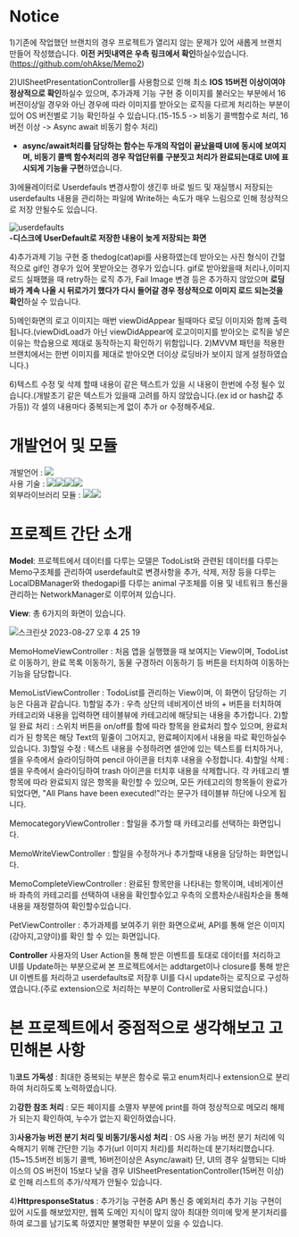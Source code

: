 # **Notice**
1)기존에 작업했던 브랜치의 경우 프로젝트가 열리지 않는 문제가 있어 새롭게 브랜치 만들어 작성했습니다. **이전 커밋내역은 우측 링크에서 확인**하실수있습니다.(https://github.com/ohAkse/Memo2)
  
2)UISheetPresentationController를 사용함으로 인해 최소 **IOS 15버전 이상이여야 정상적으로 확인**하실수 있으며, 추가과제 기능 구현 중 이미지를 불러오는 부분에서 16버전이상일 경우와 아닌 경우에 따라 이미지를 받아오는 로직을 다르게 처리하는 부분이 있어 OS 버전별로 기능 확인하실 수 있습니다.(15-15.5 -> 비동기 콜백함수로 처리, 16버전 이상 -> Async await 비동기 함수 처리)  
* **async/await처리를 담당하는 함수는 두개의 작업이 끝났을때 UI에 동시에 보여지며, 비동기 콜백 함수처리의 경우 작업단위를 구분짓고 처리가 완료되는대로 UI에 표시되게 기능을 구현**하였습니다.

3)에뮬레이터로 Userdefauls 변경사항이 생긴후 바로 빌드 및 재실행시 저장되는 userdefaults 내용을 관리하는 파일에 Write하는 속도가 매우 느림으로 인해 정상적으로 저장 안될수도 있습니다.  

![userdefaults](https://github.com/ohAkse/TodoList/assets/49290883/c5f72d62-70a3-423b-bf28-6aff83b8eca0)  
**-디스크에 UserDefault로 저장한 내용이 늦게 저장되는 화면**

4)추가과제 기능 구현 중 thedog(cat)api를 사용하였는데 받아오는 사진 형식이 간혈적으로 gif인 경우가 있어 못받아오는 경우가 있습니다. gif로 받아왔을때 처리나,이미지 로드 실패했을 때 retry하는 로직 추가, Fail Image 변경 등은 추가하지 않았으며 **로딩바가 계속 나올 시 뒤로가기 했다가 다시 들어갈 경우 정상적으로 이미지 로드 되는것을 확인**하실 수 있습니다.

5)메인화면의 로고 이미지는 매번 viewDidAppear 될때마다 로딩 이미지와 함께 출력됩니다.(viewDidLoad가 아닌 viewDidAppear에 로고이미지를 받아오는 로직을 넣은 이유는 학습용으로 제대로 동작하는지 확인하기 위함입니다. 2)MVVM 패턴을 적용한 브랜치에서는 한번 이미지를 제대로 받아오면 더이상 로딩바가 보이지 않게 설정하였습니다.)

6)텍스트 수정 및 삭제 할때 내용이 같은 텍스트가 있을 시 내용이 한번에 수정 될수 있습니다.(개발초기 같은 텍스트가 있을때 고려를 하지 않았습니다.(ex id or hash값 추가등)) 각 셀의 내용마다 중복되는게 없이 추가 or 수정해주세요.


# 개발언어 및 모듈
개발언어 : 
<img src="https://img.shields.io/badge/Swift-F05138?style=for-the-badge&logo=Swift&logoColor=white">   
사용 기술 :  <img src="https://img.shields.io/badge/async/await-E60012?style=for-the-badge&logo=asciidoctor&logoColor=white"><img src="https://img.shields.io/badge/URLSession-6332F6?style=for-the-badge&logo=asciidoctor&logoColor=white"><img src="https://img.shields.io/badge/userdefaults-58B7FE?style=for-the-badge&logo=asciidoctor&logoColor=white"><img src="https://img.shields.io/badge/GCD-A9225C?style=for-the-badge&logo=asciidoctor&logoColor=white">  
외부라이브러리 모듈 : <img src="https://img.shields.io/badge/NVActivityIndicatorView-00CEC8?style=for-the-badge&logo=spreadshirt&logoColor=white"><img src="https://img.shields.io/badge/Snapkit-6264A7?style=for-the-badge&logo=snapcraft&logoColor=white">

# **프로젝트 간단 소개**

**Model**: 프로젝트에서 데이터를 다루는 모델은 TodoList와 관련된 데이터를 다루는 Memo구조체를 관리하여 userdefault로 변경사항을 추가, 삭제, 저장 등을 다루는 LocalDBManager와 thedogapi를 다루는 animal 구조체를 이용 및 네트워크 통신을 관리하는 NetworkManager로 이루어져 있습니다.

**View**: 총 6가지의 화면이 있습니다. 

![스크린샷 2023-08-27 오후 4 25 19](https://github.com/ohAkse/TodoList/assets/49290883/3fc174e0-717e-475e-bf13-4de42fc3bd27)


MemoHomeViewController : 처음 앱을 실행했을 때 보여지는 View이며, TodoList로 이동하기, 완료 목록 이동하기, 동물 구경하러 이동하기 등 버튼을 터치하여 이동하는 기능을 담당합니다.

MemoListViewController : TodoList를 관리하는 View이며, 이 화면이 담당하는 기능은 다음과 같습니다. 
1)할일 추가 : 우측 상단의 네비게이션 바의 + 버튼을 터치하여 카테고리와 내용을 입력하면 테이블뷰에 카테고리에 해당되는 내용을 추가합니다.
2)할일 완료 처리 : 스위치 버튼을 on/off를 함에 따라 항목을 완료처리 할수 있으며, 완료처리가 된 항목은 해당 Text의 밑줄이 그어지고, 완료페이지에서 내용을 따로 확인하실수 있습니다.
3)할일 수정 : 텍스트 내용을 수정하려면 셀안에 있는 텍스트를 터치하거나, 셀을 우측에서 슬라이딩하여 pencil 아이콘을 터치후 내용을 수정합니다.
4)할일 삭제 :  셀을 우측에서 슬라이딩하여 trash 아이콘을 터치후 내용을 삭제합니다.
각 카테고리 별 항목에 따라 완료되지 않은 항목을 확인할 수 있으며, 모든 카테고리의 항목들이 완료가 되었다면, "All Plans have been executed!"라는 문구가 테이블뷰 하단에 나오게 됩니다.

MemocategoryViewController : 할일을 추가할 때 카테고리를 선택하는 화면입니다.

MemoWriteViewController : 할일을 수정하거나 추가할때 내용을 담당하는 화면입니다.

MemoCompleteViewController : 완료된 항목만을 나타내는 항목이며, 네비게이션바 좌측의 카테고리를 선택하여 내용을 확인할수있고 우측의 오름차순/내림차순을 통해 내용을 재정렬하여 확인할수있습니다.

PetViewController : 추가과제를 보여주기 위한 화면으로써, API를 통해 얻은 이미지(강아지,고양이)를 확인 할 수 있는 화면입니다.

**Controller**
사용자의 User Action을 통해 받은 이벤트를 토대로 데이터를 처리하고 UI를 Update하는 부분으로써 
본 프로젝트에서는 addtarget이나 closure를 통해 받은 UI 이벤트를 처리하고 userdefaults로 저장후 UI를 다시 update하는 로직으로 구성하였습니다.(주로 extension으로 처리하는 부분이 Controller로 사용되었습니다.)


# **본 프로젝트에서 중점적으로 생각해보고 고민해본 사항**

1)**코드 가독성** : 최대한 중복되는 부분은 함수로 묶고 enum처리나 extension으로 분리하여 처리하도록 노력하였습니다.

2)**강한 참조 처리** : 모든 페이지를 소멸자 부분에 print를 하여 정상적으로 메모리 해제가 되는지 확인하여, 누수가 없는지 확인하였습니다.

3)**사용가능 버전 분기 처리 및 비동기/동시성 처리** : OS 사용 가능 버전 분기 처리에 익숙해지기 위해 간단한 기능 추가(url 이미지 처리)를 처리하는데 분기처리했습니다.(15~15.5버전 비동기 콜백, 16버전이상은 Async/await)
단, UI의 경우 실행되는 디바이스의 OS 버전이 15보다 낮을 경우 UISheetPresentationController(15버전 이상)로 인해 리스트의 추가/삭제가 안될수 있습니다.

4)**HttpresponseStatus** : 추가기능 구현중 API 통신 중 예외처리 추가 기능 구현이 있어 시도를 해보았지만, 웹쪽 도메인 지식이 많지 않아 최대한 의미에 맞게 분기처리를하여 로그를 남기도록 하였지만 불명확한 부분이 있을 수 있습니다. 

